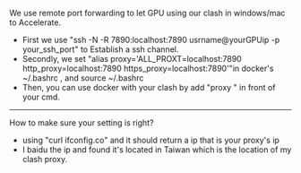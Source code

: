 We use remote port forwarding to let GPU using our clash in windows/mac to Accelerate.
- First we use "ssh -N  -R 7890:localhost:7890 usrname@yourGPUip -p your_ssh_port" to Establish a ssh channel.
- Secondly, we set "alias proxy='ALL_PROXT=localhost:7890 http_proxy=localhost:7890 https_proxy=localhost:7890'"in docker's ~/.bashrc
, and source ~/.bashrc
- Then, you can use docker with your clash by add "proxy " in front of your cmd.

---
How to make sure your setting is right?
- using "curl ifconfig.co" and it should return a ip that is your proxy's ip 
- I baidu the ip and found it's located in Taiwan which is the location of my clash proxy.
